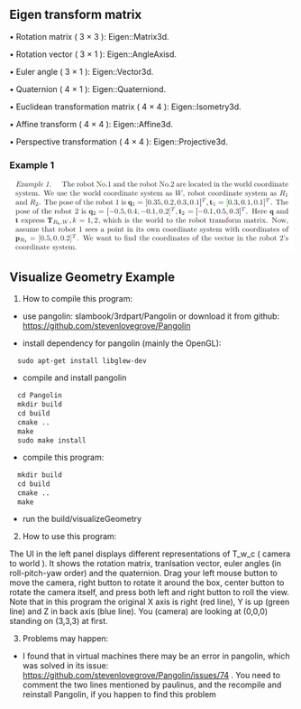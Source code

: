 ## Eigen transform matrix

• Rotation matrix ( 3 × 3 ): Eigen::Matrix3d.

• Rotation vector ( 3 × 1 ): Eigen::AngleAxisd.

• Euler angle ( 3 × 1 ): Eigen::Vector3d.

• Quaternion ( 4 × 1 ): Eigen::Quaterniond.

• Euclidean transformation matrix ( 4 × 4 ): Eigen::Isometry3d.

• Affine transform ( 4 × 4 ): Eigen::Affine3d.

• Perspective transformation ( 4 × 4 ): Eigen::Projective3d.


### Example 1 
![Example 1](https://github.com/lacie-life/visual-slam/blob/main/geometry/images/example-1.png?raw=true)

## Visualize Geometry Example
1. How to compile this program:

* use pangolin: slambook/3rdpart/Pangolin or download it from github: https://github.com/stevenlovegrove/Pangolin

* install dependency for pangolin (mainly the OpenGL):
```
  sudo apt-get install libglew-dev
```

* compile and install pangolin
```
  cd Pangolin
  mkdir build
  cd build
  cmake ..
  make
  sudo make install
```
* compile this program:
```
  mkdir build
  cd build
  cmake ..
  make
```
* run the build/visualizeGeometry

2. How to use this program:

The UI in the left panel displays different representations of T_w_c ( camera to world ). It shows the rotation matrix, tranlsation vector, euler angles (in roll-pitch-yaw order) and the quaternion.
Drag your left mouse button to move the camera, right button to rotate it around the box, center button to rotate the camera itself, and press both left and right button to roll the view.
Note that in this program the original X axis is right (red line), Y is up (green line) and Z in back axis (blue line). You (camera) are looking at (0,0,0) standing on (3,3,3) at first.

3. Problems may happen:
* I found that in virtual machines there may be an error in pangolin, which was solved in its issue: https://github.com/stevenlovegrove/Pangolin/issues/74 . You need to comment the two lines mentioned by paulinus, and the recompile and reinstall Pangolin, if you happen to find this problem
